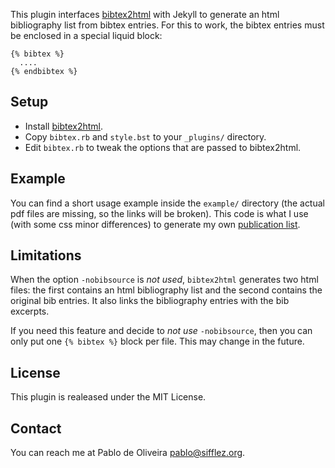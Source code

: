 This plugin interfaces [bibtex2html](http://www.lri.fr/~filliatr/bibtex2html/) with Jekyll
to generate an html bibliography list from bibtex entries.
For this to work, the bibtex entries must be enclosed in a special liquid block:

    {% bibtex %}
      ....
    {% endbibtex %}

Setup
-----

* Install [bibtex2html](http://www.lri.fr/~filliatr/bibtex2html/). 
* Copy `bibtex.rb` and `style.bst` to your `_plugins/` directory. 
* Edit `bibtex.rb` to tweak the options that are passed to bibtex2html. 

Example
-------
You can find a short usage example inside the `example/` directory
(the actual pdf files are missing, so the links will be broken).
This code is what I use (with some css minor differences) to generate
my own [publication list](http://www.sifflez.org/publications).

Limitations
-----------

When the option `-nobibsource` is *not used*, 
`bibtex2html` generates two html files: the first contains
an html bibliography list and the second contains the
original bib entries.  It also links the bibliography entries with the
bib excerpts.

If you need this feature and decide to *not use* `-nobibsource`, then you can
only put one `{% bibtex %}` block per file. This may change in the future. 

License
-------

This plugin is realeased under the MIT License.

Contact
-------

You can reach me at Pablo de Oliveira <pablo@sifflez.org>.
